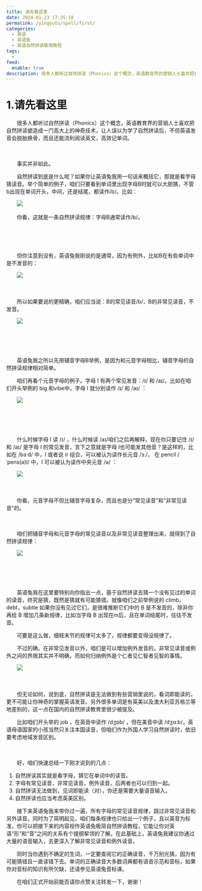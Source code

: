 ```yaml
---
title: 请先看这里
date: 2024-01-23 17:35:18
permalink: /yingyutu/spell/first/
categories:
  - 英语
  - 英语兔
  - 英语自然拼读极简教程
tags:
  - 
feed:
  enable: true
description: 很多人都听过自然拼读（Phonics）这个概念，英语教育界的营销人士喜欢把自然拼读塑造成一门高大上的神奇技术，让人误以为学了自然拼读后，不但英语发音会脱胎换骨，而且还能流利阅读英文，高效记单词。
---
```

# 1.请先看这里

　　很多人都听过自然拼读（Phonics）这个概念，英语教育界的营销人士喜欢把自然拼读塑造成一门高大上的神奇技术，让人误以为学了自然拼读后，不但英语发音会脱胎换骨，而且还能流利阅读英文，高效记单词。
<!-- more -->

　　‍

　　事实并非如此。

　　自然拼读到底是什么呢？如果你让英语兔我用一句话来概括它，那就是看字母猜读音。举个简单的例子，咱们只要看到单词里出现字母B时就可以大胆猜，不管 b出现在单词开头，中间，还是结尾，都读作/b/。比如：

　　​​![](https://image.peterjxl.com/blog/image-20240121212551-ksvchza.png)​​

　　你看，这就是一条自然拼读规律：字母B通常读作/b/。

　　‍

　　

　　但你注意到没有，英语兔我刚说的是通常，因为有例外，比如B在有些单词中是不发音的：

　　​![](https://image.peterjxl.com/blog/image-20240123103904-7iifvpv.png)​

　　‍

　　所以如果要说的更精确，咱们应当说：B的常见读音/b/，B的非常见读音，不发音。

　　​![](https://image.peterjxl.com/blog/image-20240123103858-lds4bhr.png)​

　　‍

　　‍

　　英语兔我之所以先用辅音字母B举例，是因为和元音字母相比，辅音字母的自然拼读规律相对简单。

　　咱们再看个元音字母的例子。字母 I 有两个常见发音：/ɪ/ 和 /aɪ/。比如在咱们开头举例的 big 和vibe中，字母 I 就分别读作 /ɪ/ 和 /aɪ/ ：

　　​![](https://image.peterjxl.com/blog/image-20240123104141-zaoh2e4.png)​

　　‍

　　‍

　　什么时候字母 I 读 /ɪ/ ，什么时候读 /aɪ/咱们之后再解释，现在你只要记住 /ɪ/ 和 /aɪ/ 是字母 I 的常见发音，言下之意就是字母 I也可能发其他音？是这样的，比如在 /bɜːd/ 中，I 或者说 ir 组合，可以被认为读作长元音 /ɜː/， 在 pencil /ˈpens(ə)l/ 中，I 可以被认为读作中央元音 /ə/ ：

　　​![](https://image.peterjxl.com/blog/image-20240123104441-53kxj92.png)​

　　‍

　　你看，元音字母不但比辅音字母复杂，而且也是分“常见读音”和“非常见读音”的。

　　‍

　　咱们把辅音字母和元音字母的常见读音以及非常见读音整理出来，就得到了自然拼读规律：

　　​![](https://image.peterjxl.com/blog/image-20240123104601-evgilyw.png)​

　　‍

　　‍

　　英语兔我在这里要特别向你指出一点，基于自然拼读去猜一个没有见过的单词的读音，终究是猜，既然是猜就有可能猜错。就像咱们之前举例说的 climb，debt，subtle 如果你没有见过它们，是很难推断它们中的 B 是不发音的，除非你再给 B 增加几条新规律，比如当字母 B 出现在m后，且在单词结尾时，往往不发音。

　　可要是这么做，细枝末节的规律可太多了，规律都要变得没规律了。

　　不过的确，在非常见发音以外，咱们是可以增加例外发音的，非常见读音或例外之间的界限其实并不明确，而如何归纳例外是个仁者见仁智者见智的事情。

　　​![](https://image.peterjxl.com/blog/image-20240123104737-100fyh3.png)​

　　‍

　　但无论如何，说到底，自然拼读是无法做到有些营销里说的，看词即能读的，更不可能让你神奇的掌握英语发音。另外很多单词是有英美以及澳大利亚苏格兰等地差别的，这一点在国内的自然拼读教育里很少被提及。

　　比如咱们开头举的 job ，在英音中读作 /dʒɒb/ ，但在美音中读 /dʒɑːb/，英语母语国家的小孩当然只关注本国读音，但咱们作为外国人学习自然拼读时，依旧要考虑地域发音区别。

　　‍

　　好，咱们快速总结一下刚才说到的几点：

1. 自然拼读其实就是看字母，猜它在单词中的读音。
2. 字母有常见读音，非常见读音，例外读音，后两者也可以归到一起。
3. 自然拼读无法做到，见词即能读（对），你还是需要大量语音输入。
4. 自然拼读也应当考虑英美区别。

　　接下来英语兔我来带你过一遍，所有字母的常见读音规律，跳过非常见读音和另外读音。同时为了简明起见，咱们每条规律也只给出一个例子，且以英音为标准，你可以把接下来的内容视作英语兔极简自然拼读教程，它能让你对英语“形”和“音”之间的关系有个提纲挈领的了解。在此基础上，英语兔我建议你通过大量的语音输入，去更深入了解非常见读音和例外读音。

　　同时当你遇到不确定的生词，一定要查阅它的正确读音，千万别光猜，因为有可能猜错且一直读错下去。单词的正确读音大多数词典都有语音示范和音标，如果你对音标的知识有所欠缺，还请参见英语兔音标课。

　　在咱们正式开始前能否请你点赞关注转发一下，谢谢！
